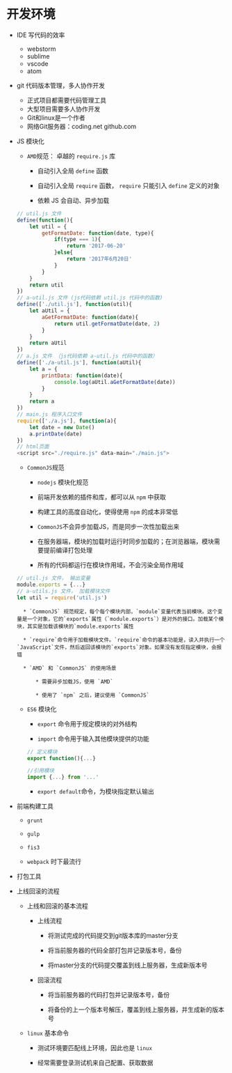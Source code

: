 # 开发环境

* IDE 写代码的效率

	* webstorm
	* sublime
	* vscode
	* atom
	
* git 代码版本管理，多人协作开发

	* 正式项目都需要代码管理工具
	* 大型项目需要多人协作开发
	* Git和linux是一个作者
	* 网络Git服务器：coding.net github.com

* JS 模块化

	* `AMD`规范： 卓越的 `require.js` 库
		
		* 自动引入全局 `define` 函数
		
		* 自动引入全局 `require` 函数， `require` 只能引入 `define` 定义的对象
	
		* 依赖 JS 会自动、异步加载

	```JavaScript
	// util.js 文件
	define(function(){
		let util = {
			getFormatDate: function(date, type){
				if(type === 1){
					return '2017-06-20'
				}else{
					return '2017年6月20日'
				}
			}
		}
		return util
	})
	// a-util.js 文件 (js代码依赖 util.js 代码中的函数)
	define(['./util.js'], function(util){
		let aUtil = {
			aGetFormatDate: function(date){
				return util.getFormatDate(date, 2)
			}
		}
		return aUtil
	})
	// a.js 文件 （js代码依赖 a-util.js 代码中的函数）
	define(['./a-util.js'], function(aUtil){
		let a = {
			printData: function(date){
				console.log(aUtil.aGetFormatDate(date))
			}
		}
		return a
	})
	// main.js 程序入口文件 
	require(['./a.js'], function(a){
		let date = new Date()
		a.printDate(date)
	})
	// html页面
	<script src="./require.js" data-main="./main.js">
	```
	
	* `CommonJS`规范
	
		* `nodejs` 模块化规范

		* 前端开发依赖的插件和库，都可以从 `npm` 中获取

		* 构建工具的高度自动化，使得使用 `npm` 的成本非常低

		* `CommonJS`不会异步加载JS，而是同步一次性加载出来

		* 在服务器端，模块的加载时运行时同步加载的；在浏览器端，模块需要提前编译打包处理		

		* 所有的代码都运行在模块作用域，不会污染全局作用域

	```JavaScript
	// util.js 文件， 输出变量
	module.exports = {...}
	// a-utils.js 文件， 加载模块文件
	let util = require('util.js')
	```

		* `CommonJS` 规范规定，每个每个模块内部，`module`变量代表当前模块。这个变量是一个对象，它的`exports`属性（`module.exports`）是对外的接口。加载某个模块，其实是加载该模块的`module.exports`属性
	
		* `require`命令用于加载模块文件。`require`命令的基本功能是，读入并执行一个`JavaScript`文件，然后返回该模块的`exports`对象。如果没有发现指定模块，会报错
	
		* `AMD` 和 `CommonJS` 的使用场景
	
			* 需要异步加载JS，使用 `AMD`
	
			* 使用了 `npm` 之后，建议使用 `CommonJS`

	* `ES6` 模块化

		* `export` 命令用于规定模块的对外结构
			
		* `import` 命令用于输入其他模块提供的功能

		```JavaScript
		// 定义模块
		export function(){...}

		//引用模块
		import {...} from '...'
		```

		* `export default`命令，为模块指定默认输出

* 前端构建工具

	* `grunt`

	* `gulp`

	* `fis3`

	* `webpack` 时下最流行

* 打包工具

* 上线回滚的流程

	* 上线和回滚的基本流程

		* 上线流程

			* 将测试完成的代码提交到git版本库的master分支

			* 将当前服务器的代码全部打包并记录版本号，备份

			* 将master分支的代码提交覆盖到线上服务器，生成新版本号

		* 回滚流程

			* 将当前服务器的代码打包并记录版本号，备份

			* 将备份的上一个版本号解压，覆盖到线上服务器，并生成新的版本号
	
	* `linux` 基本命令

		* 测试环境要匹配线上环境，因此也是 `linux`

		* 经常需要登录测试机来自己配置、获取数据